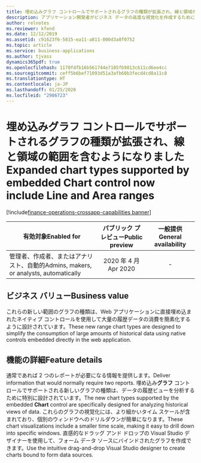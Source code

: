 ```yaml
---
title: 埋め込みグラフ コントロールでサポートされるグラフの種類が拡張され、線と領域の範囲を含むようになりました
description: アプリケーション開発者がビジネス データの高度な視覚化を作成するために使用できる、埋め込みグラフ コントロールでサポートされるグラフの種類が追加されました。 領域の範囲の視覚化を使用すると、測定データの履歴ビューを提供するデータを効果的に提示できます。
author: relnotes
ms.reviewer: kfend
ms.date: 12/12/2019
ms.assetid: c91623f6-5815-ea11-a811-000d3a8f0752
ms.topic: article
ms.service: business-applications
ms.author: tjvass
dynamics365pdf: true
ms.openlocfilehash: 1170fdfb16b561744e7105fb9813c611cd6ee4cc
ms.sourcegitcommit: ceff5b6bef71093d51a3afb60b3fecd4cd8a11c8
ms.translationtype: HT
ms.contentlocale: ja-JP
ms.lasthandoff: 01/25/2020
ms.locfileid: "2986723"
---
```

# <a name="expanded-chart-types-supported-by-embedded-chart-control-now-include-line-and-area-ranges"></a><span data-ttu-id="c75af-104">埋め込みグラフ コントロールでサポートされるグラフの種類が拡張され、線と領域の範囲を含むようになりました</span><span class="sxs-lookup"><span data-stu-id="c75af-104">Expanded chart types supported by embedded Chart control now include Line and Area ranges</span></span>
[!include[finance-operations-crossapp-capabilities banner](../includes/finance-operations-crossapp-capabilities.md)]

| <span data-ttu-id="c75af-105">有効対象</span><span class="sxs-lookup"><span data-stu-id="c75af-105">Enabled for</span></span>    |  <span data-ttu-id="c75af-106">パブリック プレビュー</span><span class="sxs-lookup"><span data-stu-id="c75af-106">Public preview</span></span> | <span data-ttu-id="c75af-107">一般提供</span><span class="sxs-lookup"><span data-stu-id="c75af-107">General availability</span></span> | 
| ---------- | :----------: |:----------: |
|<span data-ttu-id="c75af-108">管理者、作成者、またはアナリスト、自動的</span><span class="sxs-lookup"><span data-stu-id="c75af-108">Admins, makers, or analysts, automatically</span></span>|<span data-ttu-id="c75af-109">2020 年 4 月</span><span class="sxs-lookup"><span data-stu-id="c75af-109">Apr 2020</span></span>| -|


## <a name="business-value"></a><span data-ttu-id="c75af-110">ビジネス バリュー</span><span class="sxs-lookup"><span data-stu-id="c75af-110">Business value</span></span>
<!-- bv start -->
<span data-ttu-id="c75af-111">これらの新しい範囲のグラフの種類は、Web アプリケーションに直接埋め込まれたネイティブ コントロールを使用して大量の履歴データの消費を簡素化するように設計されています。</span><span class="sxs-lookup"><span data-stu-id="c75af-111">These new range chart types are designed to simplify the consumption of large amounts of historical data using native controls embedded directly in the web application.</span></span>
<!-- bv end -->



## <a name="feature-details"></a><span data-ttu-id="c75af-112">機能の詳細</span><span class="sxs-lookup"><span data-stu-id="c75af-112">Feature details</span></span>
<!--feature detail start -->
<span data-ttu-id="c75af-113">通常であれば 2 つのレポートが必要になる情報を提供します。</span><span class="sxs-lookup"><span data-stu-id="c75af-113">Deliver information that would normally require two reports.</span></span> <span data-ttu-id="c75af-114">埋め込み**グラフ** コントロールでサポートされる新しいグラフの種類は、データの履歴ビューを分析するために特別に設計されています。</span><span class="sxs-lookup"><span data-stu-id="c75af-114">The new chart types supported by the embedded **Chart** control are specifically designed for analyzing historical views of data.</span></span> <span data-ttu-id="c75af-115">これらのグラフの視覚化には、より細かいタイム スケールが含まれており、個別のウィンドウへのドリルダウンが簡単になります。</span><span class="sxs-lookup"><span data-stu-id="c75af-115">These chart visualizations include a smaller time scale, making it easy to drill down into specific windows.</span></span> <span data-ttu-id="c75af-116">直感的なドラッグ アンド ドロップの Visual Studio デザイナーを使用して、フォーム データ ソースにバインドされたグラフを作成できます。</span><span class="sxs-lookup"><span data-stu-id="c75af-116">Use the intuitive drag-and-drop Visual Studio designer to create charts bound to form data sources.</span></span>
<!--feature detail end -->









